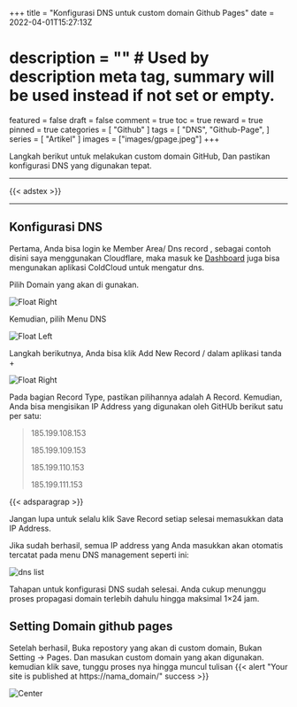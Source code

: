 +++
title = "Konfigurasi DNS untuk custom domain Github Pages"
date = 2022-04-01T15:27:13Z
# description = "" # Used by description meta tag, summary will be used instead if not set or empty.
featured = false
draft = false
comment = true
toc = true
reward = true
pinned = true
categories = [
  "Github"
]
tags = [
  "DNS",
  "Github-Page",
]
series = [
  "Artikel"
]
images = ["images/gpage.jpeg"]
+++


Langkah berikut untuk melakukan custom domain GitHub, Dan pastikan konfigurasi DNS yang digunakan tepat.

<!--more-->
- - -
{{< adstex >}}
- - -

## Konfigurasi DNS

Pertama, Anda bisa login ke Member Area/ Dns record ,
sebagai contoh disini saya menggunakan Cloudflare, maka masuk ke [Dashboard](https://dash.cloudflare.com/login/) juga bisa mengunakan aplikasi ColdCloud untuk mengatur dns.

Pilih Domain yang akan di gunakan.

![Float Right](/Screenshot_20220401_225335.jpg#width=300px)

Kemudian, pilih Menu DNS

![Float Left](/Screenshot_20220401_223812.jpg#width=300px)


Langkah berikutnya, Anda bisa klik Add New Record / dalam aplikasi tanda +

![Float Right](/Screenshot_20220401_225312.jpg#width=300px)

Pada bagian Record Type, pastikan pilihannya adalah A Record. Kemudian, Anda bisa mengisikan IP Address yang digunakan oleh GitHUb berikut satu per satu:

> 185.199.108.153 
>
> 185.199.109.153 
>
> 185.199.110.153 
>
> 185.199.111.153 


{{< adsparagrap >}}


Jangan lupa untuk selalu klik Save Record setiap selesai memasukkan data IP Address. 

Jika sudah berhasil, semua IP address yang Anda masukkan akan otomatis tercatat pada menu DNS management seperti ini: 

![dns list](/Screenshot_20220401_225317.jpg#width=300px)

Tahapan untuk konfigurasi DNS sudah selesai. Anda cukup menunggu proses propagasi domain terlebih dahulu hingga maksimal 1×24 jam. 

## Setting Domain github pages


Setelah berhasil, Buka repostory yang akan di custom domain, Bukan Setting -> Pages. Dan masukan custom domain yang akan digunakan.
kemudian klik save, tunggu proses nya hingga muncul tulisan {{< alert "Your site is published at https://nama_domain/" success >}}

![Center](/Screenshot_20220401_225429.jpg#width=300px)

